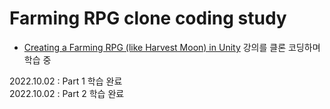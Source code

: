 # Farming RPG clone coding study

- [Creating a Farming RPG (like Harvest Moon) in Unity](https://youtu.be/REPefSyru-I) 강의를 클론 코딩하며 학습 중

2022.10.02 : Part 1 학습 완료
<br>
2022.10.02 : Part 2 학습 완료
